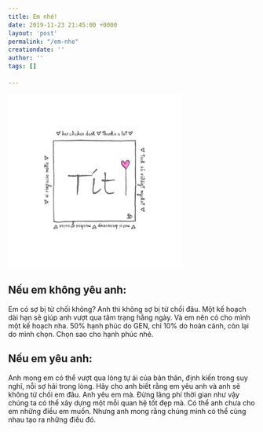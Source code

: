 ```yaml
---
title: Em nhé!
date: 2019-11-23 21:45:00 +0000
layout: 'post'
permalink: "/em-nhe"
creationdate: ''
author: ''
tags: []

---
```


<img width="70%" src="/happy-birthday-love/Tit.png">

## Nếu em không yêu anh:

Em có sợ bị từ chối không? Anh thì không sợ bị từ chối đâu. Một kế hoạch dài hạn sẽ giúp anh vượt qua tâm trạng hằng ngày. Và em nên có cho mình một kế hoạch nha. 50% hạnh phúc do GEN, chỉ 10% do hoàn cảnh, còn lại do mình chọn. Chọn sao cho hạnh phúc nhé.

## Nếu em yêu anh:

Anh mong em có thể vượt qua lòng tự ái của bản thân, định kiến trong suy nghĩ, nỗi sợ hãi trong lòng. Hãy cho anh biết rằng em yêu anh và anh sẽ không từ chối em đâu. Anh yêu em mà. Đừng lãng phí thời gian như vậy chúng ta có thể xây dựng một mỗi quan hệ tốt đẹp mà.
Có thể anh chưa cho em những điều em muốn. Nhưng anh mong rằng chúng mình có thể cùng nhau tạo ra những điều đó.

